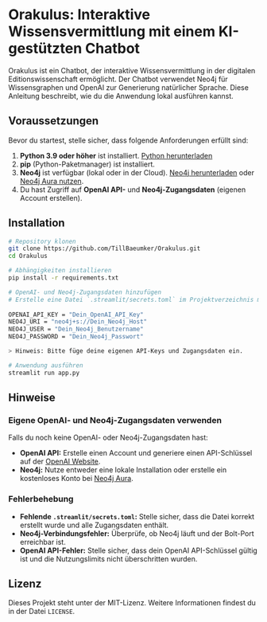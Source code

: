 # Orakulus: Interaktive Wissensvermittlung mit einem KI-gestützten Chatbot

Orakulus ist ein Chatbot, der interaktive Wissensvermittlung in der digitalen Editionswissenschaft ermöglicht. Der Chatbot verwendet Neo4j für Wissensgraphen und OpenAI zur Generierung natürlicher Sprache. Diese Anleitung beschreibt, wie du die Anwendung lokal ausführen kannst.

## Voraussetzungen

Bevor du startest, stelle sicher, dass folgende Anforderungen erfüllt sind:
1. **Python 3.9 oder höher** ist installiert. [Python herunterladen](https://www.python.org/downloads/)
2. **pip** (Python-Paketmanager) ist installiert.
3. **Neo4j** ist verfügbar (lokal oder in der Cloud). [Neo4j herunterladen](https://neo4j.com/download-center/) oder [Neo4j Aura nutzen](https://neo4j.com/cloud/aura/).
4. Du hast Zugriff auf **OpenAI API-** und **Neo4j-Zugangsdaten** (eigenen Account erstellen).

## Installation
```bash
# Repository klonen
git clone https://github.com/TillBaeumker/Orakulus.git  
cd Orakulus  

# Abhängigkeiten installieren
pip install -r requirements.txt  

# OpenAI- und Neo4j-Zugangsdaten hinzufügen
# Erstelle eine Datei `.streamlit/secrets.toml` im Projektverzeichnis mit folgendem Inhalt:  
 
OPENAI_API_KEY = "Dein_OpenAI_API_Key"  
NEO4J_URI = "neo4j+s://Dein_Neo4j_Host"  
NEO4J_USER = "Dein_Neo4j_Benutzername"  
NEO4J_PASSWORD = "Dein_Neo4j_Passwort"  

> Hinweis: Bitte füge deine eigenen API-Keys und Zugangsdaten ein.

# Anwendung ausführen
streamlit run app.py  
```

## Hinweise

### Eigene OpenAI- und Neo4j-Zugangsdaten verwenden
Falls du noch keine OpenAI- oder Neo4j-Zugangsdaten hast:
- **OpenAI API:** Erstelle einen Account und generiere einen API-Schlüssel auf der [OpenAI Website](https://platform.openai.com/).
- **Neo4j:** Nutze entweder eine lokale Installation oder erstelle ein kostenloses Konto bei [Neo4j Aura](https://neo4j.com/cloud/aura/).

### Fehlerbehebung
- **Fehlende `.streamlit/secrets.toml`:** Stelle sicher, dass die Datei korrekt erstellt wurde und alle Zugangsdaten enthält.
- **Neo4j-Verbindungsfehler:** Überprüfe, ob Neo4j läuft und der Bolt-Port erreichbar ist.
- **OpenAI API-Fehler:** Stelle sicher, dass dein OpenAI API-Schlüssel gültig ist und die Nutzungslimits nicht überschritten wurden.

## Lizenz
Dieses Projekt steht unter der MIT-Lizenz. Weitere Informationen findest du in der Datei `LICENSE`.
